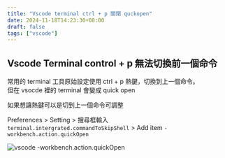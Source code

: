 ```yaml
---
title: "Vscode terminal ctrl + p 關閉 quckopen"
date: 2024-11-18T14:23:30+08:00
draft: false
tags: ["vscode"]
---
```


## Vscode Terminal control + p 無法切換前一個命令

常用的 terminal 工具原始設定使用 ctrl + p 熱鍵，切換到上一個命令。  
但在 vsocde 裡的 terminal 會變成 quick open  

如果想讓熱鍵可以是切到上一個命令可調整

Preferences > Setting > 搜尋框輸入 `terminal.intergrated.commandToSkipShell` > Add item `-workbench.action.quickOpen`

![vscode -workbench.action.quickOpen](https://fblog.ooopiz.com/images/2024/11/a001.png)